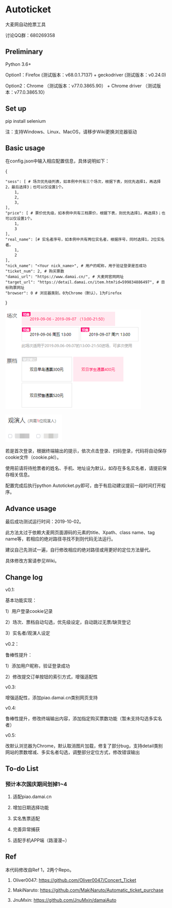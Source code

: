 # Autoticket
大麦网自动抢票工具

讨论QQ群：680269358

## Preliminary
Python 3.6+

Option1：Firefox (测试版本：v68.0.1.7137) + geckodriver (测试版本：v0.24.0)

Option2：Chrome （测试版本：v77.0.3865.90） + Chrome driver （测试版本：v77.0.3865.10）

## Set up
pip install selenium

注：支持Windows、Linux、MacOS，请移步Wiki更换浏览器驱动

## Basic usage
在config.json中输入相应配置信息，具体说明如下：

{
    
    "sess": [ # 场次优先级列表，如本例中共有三个场次，根据下表，则优先选择1，再选择2，最后选择3；也可以仅设置1个。
        1,
        2,
        3,
    ],
    "price": [ # 票价优先级，如本例中共有三档票价，根据下表，则优先选择1，再选择3；也可以仅设置1个。
        1,
        3
    ],
    "real_name": [# 实名者序号，如本例中共有两位实名者，根据序号，同时选择1，2位实名者。
        1,
        2
    ],
    "nick_name": "<Your nick_name>", # 用户的昵称，用于验证登录是否成功
    "ticket_num": 2, # 购买票数
    "damai_url": "https://www.damai.cn/", # 大麦网官网网址
    "target_url": "https://detail.damai.cn/item.htm?id=599834886497", # 目标购票网址
    "browser": 0 # 浏览器类别，0为Chrome（默认），1为Firefox
}

![avatar](/picture/1.png)

![avatar](/picture/2.png)

若是首次登录，根据终端输出的提示，依次点击登录、扫码登录，代码将自动保存cookie文件（cookie.pkl）。

使用前请将待抢票者的姓名、手机、地址设为默认，如存在多名实名者，请提前保存相关信息。

配置完成后执行python Autoticket.py即可，由于有启动建议提前一段时间打开程序。

## Advance usage
最后成功测试运行时间：2019-10-02。

此方法太过于依赖大麦网页面源码的元素的title、Xpath、class name、tag name等，若相应的绝对路径寻找不到则代码无法运行。

建议自己先测试一遍，自行修改相应的绝对路径或用更好的定位方法替代。

具体修改方案请参见Wiki。

## Change log
v0.1: 

基本功能实现：

  1）用户登录cookie记录
  
  2）场次、票档自动勾选，优先级设定，自动跳过无票/缺货登记
  
  3）实名者/观演人设定
  
v0.2：

鲁棒性提升：

  1）添加用户昵称，验证登录成功
  
  2）修改提交订单按钮的索引方式，增强适配性
  
v0.3:

增强适配性，添加piao.damai.cn类别网页支持

v0.4:

鲁棒性提升，修改终端输出内容，添加指定购买票数功能（暂未支持勾选多实名者）

v0.5:

改默认浏览器为Chrome，默认取消图片加载，修复了部分bug，支持detail类别网站的票数增减、多实名者勾选，调整部分定位方式，修改错误输出
  
## To-do List
### 预计本次国庆期间划掉1~4
1. 适配piao.damai.cn

2. 增加日期选择功能

3. 实名售票适配

4. 完善异常捕获

5. 适配手机APP端（路漫漫~）

## Ref
本代码修改自Ref 1，2两个Repo。

1. Oliver0047: https://github.com/Oliver0047/Concert_Ticket

2. MakiNaruto: https://github.com/MakiNaruto/Automatic_ticket_purchase

3. JnuMxin: https://github.com/JnuMxin/damaiAuto
